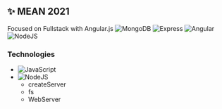 ## ✨ MEAN 2021
Focused on Fullstack with Angular.js
![MongoDB](https://img.shields.io/badge/-MongoDB-%23353b35?logo=mongodb&logoColor=white)
![Express](https://img.shields.io/badge/-Express-%23f89d71?logo=javascript&logoColor=white)
![Angular](https://img.shields.io/badge/-Angular-%23f89d71?logo=javascript&logoColor=white)
![NodeJS](https://img.shields.io/badge/-NodeJS-%23f89d71?logo=javascript&logoColor=white)
### Technologies
* ![JavaScript](https://img.shields.io/badge/-JavaScript-%23f89d71?logo=javascript&logoColor=white)
* ![NodeJS](https://img.shields.io/badge/-NodeJS-%23f89d71?logo=javascript&logoColor=white)
    - createServer
    - fs
    - WebServer


